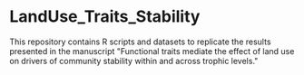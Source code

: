 # LandUse_Traits_Stability
This repository contains R scripts and datasets to replicate the results presented in the manuscript "Functional traits mediate the effect of land use on drivers of community stability within and across trophic levels."
